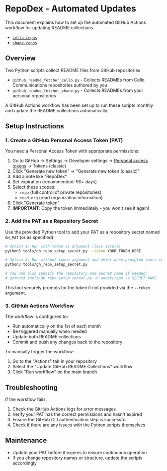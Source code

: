 # RepoDex - Automated Updates

This document explains how to set up the automated GitHub Actions workflow for updating README collections.

- [`cello-repos`](../github-project-readmes-shane/github-project-readmes-cello/README.md)
- [`shane-repos`](../github-project-readmes-shane/README.md)

## Overview

Two Python scripts collect README files from GitHub repositories:

- `github_readme_fetcher_cello.py` - Collects READMEs from Cello Communications repositories authored by you
- `github_readme_fetcher_shane.py` - Collects READMEs from your personal repositories

A GitHub Actions workflow has been set up to run these scripts monthly and update the README collections automatically.

## Setup Instructions

### 1. Create a GitHub Personal Access Token (PAT)

You need a Personal Access Token with appropriate permissions:

1. Go to GitHub → Settings → Developer settings → [Personal access tokens](https://github.com/settings/tokens) → Tokens (classic)
2. Click "Generate new token" → "Generate new token (classic)"
3. Add a note like "RepoDex"
4. Set expiration (recommended: 90+ days)
5. Select these scopes:
    - `repo` (full control of private repositories)
    - `read:org` (read organization information)
6. Click "Generate token"
7. **IMPORTANT**: Copy the token immediately - you won't see it again!

### 2. Add the PAT as a Repository Secret

Use the provided Python tool to add your PAT as a repository secret named `GH_PAT` (or as specified):

```sh
# Option 1: Run with token as argument (less secure)
python3 tools/gh_repo_setup_secret.py --token YOUR_TOKEN_HERE

# Option 2: Run without token argument and enter when prompted (more secure)
python3 tools/gh_repo_setup_secret.py

# You can also specify the repository and secret name if needed:
# python3 tools/gh_repo_setup_secret.py -R owner/repo -s SECRET_NAME
```

This tool securely prompts for the token if not provided via the `--token` argument.

### 3. GitHub Actions Workflow

The workflow is configured to:

- Run automatically on the 1st of each month
- Be triggered manually when needed
- Update both README collections
- Commit and push any changes back to the repository

To manually trigger the workflow:

1. Go to the "Actions" tab in your repository
2. Select the "Update GitHub README Collections" workflow
3. Click "Run workflow" on the main branch

## Troubleshooting

If the workflow fails:

1. Check the GitHub Actions logs for error messages
2. Verify your PAT has the correct permissions and hasn't expired
3. Ensure the GitHub CLI authentication step is successful
4. Check if there are any issues with the Python scripts themselves

## Maintenance

- Update your PAT before it expires to ensure continuous operation
- If you change repository names or structure, update the scripts accordingly
